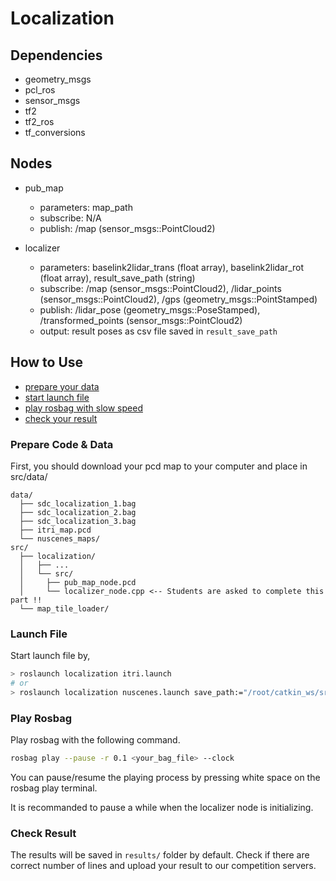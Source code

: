 # Localization

## Dependencies
- geometry_msgs
- pcl_ros
- sensor_msgs
- tf2
- tf2_ros
- tf_conversions

## Nodes
- pub_map
  - parameters: map_path
  - subscribe: N/A
  - publish: /map (sensor_msgs::PointCloud2)
  
- localizer
  - parameters: baselink2lidar_trans (float array), baselink2lidar_rot (float array), result_save_path (string)
  - subscribe: /map (sensor_msgs::PointCloud2), /lidar_points (sensor_msgs::PointCloud2), /gps (geometry_msgs::PointStamped)
  - publish: /lidar_pose (geometry_msgs::PoseStamped), /transformed_points (sensor_msgs::PointCloud2)
  - output: result poses as csv file saved in `result_save_path`

## How to Use

- [prepare your data](#prepare-data)
- [start launch file](#launch-file)
- [play rosbag with slow speed](#play-rosbag)
- [check your result](#check-result)

### Prepare Code & Data
First, you should download your pcd map to your computer and place in src/data/
```
data/
  ├── sdc_localization_1.bag 
  ├── sdc_localization_2.bag 
  ├── sdc_localization_3.bag 
  ├── itri_map.pcd
  └── nuscenes_maps/
src/
  ├── localization/ 
  │   ├── ...
  │   └── src/
  │   	├── pub_map_node.pcd
  │   	└── localizer_node.cpp <-- Students are asked to complete this part !!
  └── map_tile_loader/
```

### Launch File
Start launch file by,  
```bash
> roslaunch localization itri.launch
# or
> roslaunch localization nuscenes.launch save_path:="/root/catkin_ws/src/localiztion/results/result_2.csv"
```

### Play Rosbag

Play rosbag with the following command.
```bash
rosbag play --pause -r 0.1 <your_bag_file> --clock
```
You can pause/resume the playing process by pressing white space on the rosbag play terminal.

It is recommanded to pause a while when the localizer node is initializing. 

### Check Result

The results will be saved in `results/` folder by default. Check if there are correct number of lines and upload your result to our competition servers.
